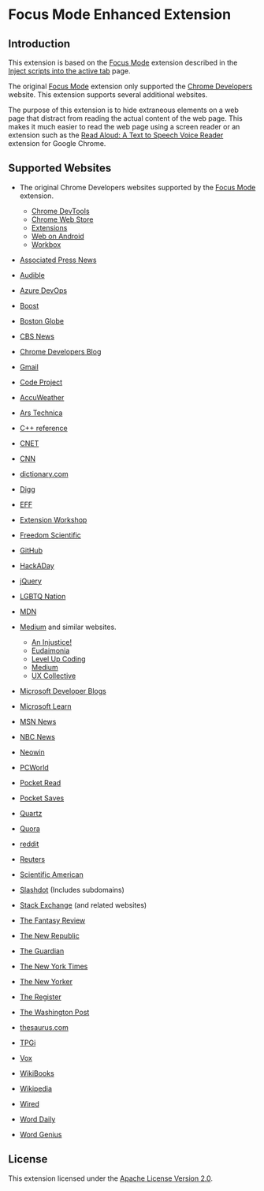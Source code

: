 # Focus Mode Enhanced Extension

## Introduction

This extension is based on the [Focus Mode][1] extension described in the [Inject scripts into the active tab][2] page.

The original [Focus Mode][1] extension only supported the [Chrome Developers][3] website. This extension supports several additional websites.

The purpose of this extension is to hide extraneous elements on a web page that distract from reading the actual content of the web page. This makes it much easier to read the web page using a screen reader or an extension such as the [Read Aloud: A Text to Speech Voice Reader][4] extension for Google Chrome.

## Supported Websites

* The original Chrome Developers websites supported by the [Focus Mode][1] extension.

   - [Chrome DevTools](https://developer.chrome.com/docs/devtools)
   - [Chrome Web Store](https://developer.chrome.com/docs/webstore)
   - [Extensions](https://developer.chrome.com/docs/extensions)
   - [Web on Android](https://developer.chrome.com/docs/android/)
   - [Workbox](https://developer.chrome.com/docs/workbox)

* [Associated Press News][60]
* [Audible][45]
* [Azure DevOps][57]
* [Boost][58]
* [Boston Globe][51]
* [CBS News][53]
* [Chrome Developers Blog][29]
* [Gmail][32]
* [Code Project][36]
* [AccuWeather][27]
* [Ars Technica][25]
* [C++ reference][5]
* [CNET][19]
* [CNN][34]
* [dictionary.com][44]
* [Digg][21]
* [EFF][42]
* [Extension Workshop][6]
* [Freedom Scientific][24]
* [GitHub][7]
* [HackADay][8]
* [jQuery][9]
* [LGBTQ Nation][55]
* [MDN][10]
* [Medium][20] and similar websites.

  - [An Injustice!](https://aninjusticemag.com/)
  - [Eudaimonia](https://eand.co/)
  - [Level Up Coding](https://levelup.gitconnected.com/)
  - [Medium](https://medium.com/)
  - [UX Collective](https://uxdesign.cc/)

* [Microsoft Developer Blogs][11]
* [Microsoft Learn][12]
* [MSN News][50]
* [NBC News][39]
* [Neowin][33]
* [PCWorld][40]
* [Pocket Read][49]
* [Pocket Saves][48]
* [Quartz][13]
* [Quora][22]
* [reddit][59]
* [Reuters][46]
* [Scientific American][26]
* [Slashdot][28] (Includes subdomains)
* [Stack Exchange][41] (and related websites)
* [The Fantasy Review][23]
* [The New Republic][54]
* [The Guardian][47]
* [The New York Times][14]
* [The New Yorker][35]
* [The Register][15]
* [The Washington Post][16]
* [thesaurus.com][43]
* [TPGi][17]
* [Vox][52]
* [WikiBooks][31]
* [Wikipedia][30]
* [Wired][56]
* [Word Daily][37]
* [Word Genius][38]

## License

This extension licensed under the [Apache License Version 2.0][18].


[1]: <https://github.com/GoogleChrome/chrome-extensions-samples/tree/main/functional-samples/tutorial.focus-mode>
[2]: <https://developer.chrome.com/docs/extensions/mv3/getstarted/tut-focus-mode/>
[3]: <https://developer.chrome.com/>
[4]: <https://chrome.google.com/webstore/detail/read-aloud-a-text-to-spee/hdhinadidafjejdhmfkjgnolgimiaplp>
[5]: <https://en.cppreference.com/>
[6]: <https://extensionworkshop.com/>
[7]: <https://github.com/>
[8]: <https://hackaday.com/>
[9]: <https://api.jquery.com>
[10]: <https://developer.mozilla.org/en-US/docs/>
[11]: <https://devblogs.microsoft.com/>
[12]: <https://learn.microsoft.com>
[13]: <https://qz.com/>
[14]: <https://www.nytimes.com/>
[15]: <https://www.theregister.com/>
[16]: <https://www.washingtonpost.com/>
[17]: <https://www.tpgi.com/>
[18]: <https://www.apache.org/licenses/LICENSE-2.0>
[19]: <https://www.cnet.com/>
[20]: <https://medium.com/>
[21]: <https://digg.com/>
[22]: <https://www.quora.com/>
[23]: <https://thefantasyreviews.com/>
[24]: <https://www.freedomscientific.com/>
[25]: <https://arstechnica.com/>
[26]: <https://www.scientificamerican.com/>
[27]: <https://www.accuweather.com/en/us/>
[28]: <https://slashdot.org/>
[29]: <https://developer.chrome.com/blog/>
[30]: <https://en.wikipedia.org/wiki/>
[31]: <https://en.wikibooks.org/wiki/>
[32]: <https://mail.google.com/mail/>
[33]: <https://www.neowin.net/>
[34]: <https://www.cnn.com/>
[35]: <https://www.newyorker.com/>
[36]: <https://www.codeproject.com/>
[37]: <https://worddaily.com/>
[38]: <https://www.wordgenius.com/>
[39]: <https://www.nbcnews.com/news/us-news/>
[40]: <https://www.pcworld.com/article/>
[41]: <https://stackexchange.com/>
[42]: <https://www.eff.org/>
[43]: <https://www.thesaurus.com/>
[44]: <https://www.dictionary.com/>
[45]: <https://www.audible.com/>
[46]: <https://www.reuters.com/>
[47]: <https://www.theguardian.com/>
[48]: <https://getpocket.com/saves>
[49]: <https://getpocket.com/read>
[50]: <https://www.msn.com/en-us/news/>
[51]: <https://www.bostonglobe.com/>
[52]: <https://www.vox.com/>
[53]: <https://www.cbsnews.com/>
[54]: <https://newrepublic.com/>
[55]: <https://www.lgbtqnation.com/>
[56]: <https://www.wired.com/>
[57]: <https://dev.azure.com/>
[58]: <https://www.boost.org/>
[59]: <https://www.reddit.com/>
[60]: <https://apnews.com/>
